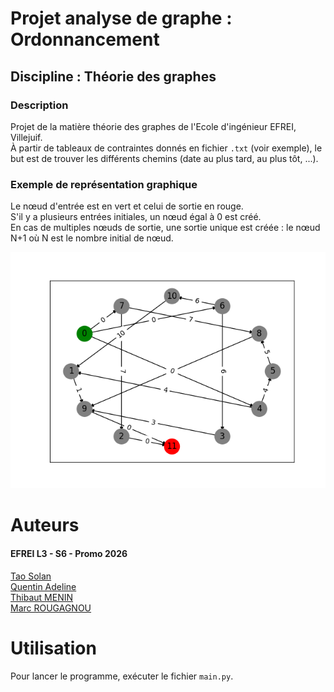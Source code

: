 # Projet analyse de graphe : Ordonnancement
## Discipline : Théorie des graphes
### Description

Projet de la matière théorie des graphes de l'Ecole d'ingénieur EFREI, Villejuif.\
À partir de tableaux de contraintes donnés en fichier `.txt` (voir exemple), le but est de trouver les différents chemins (date au plus tard, au plus tôt, ...).

### Exemple de représentation graphique
Le nœud d'entrée est en vert et celui de sortie en rouge.\
S'il y a plusieurs entrées initiales, un nœud égal à 0 est créé.\
En cas de multiples nœuds de sortie, une sortie unique est créée : le nœud N+1 où N est le nombre initial de nœud.

![Représentation_graphe](image/graphe_exemple_7.png)

# Auteurs

#### EFREI L3 - S6 - Promo 2026

[Tao Solan](https://github.com/THETASOLA)\
[Quentin Adeline](https://github.com/Quentinadl)\
[Thibaut MENIN](https://github.com/Pulsar94)\
[Marc ROUGAGNOU](https://github.com/MarcEfrei)

# Utilisation

Pour lancer le programme, exécuter le fichier `main.py`.
